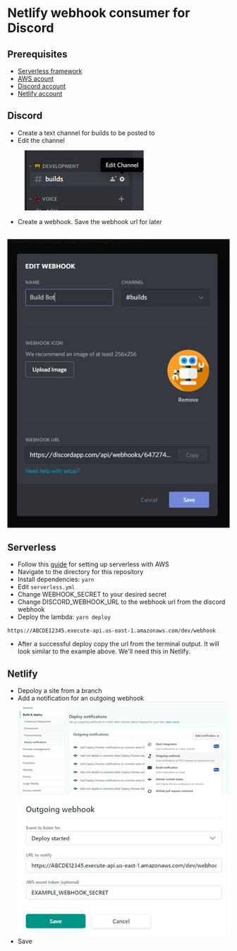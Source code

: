# Netlify webhook consumer for Discord

## Prerequisites
* [Serverless framework](https://serverless.com/)
* [AWS acount](https://aws.amazon.com/)
* [Discord account](https://discordapp.com/register)
* [Netlify account](https://www.netlify.com/)

## Discord 
* Create a text channel for builds to be posted to
* Edit the channel

&nbsp;&nbsp;&nbsp;&nbsp;&nbsp;&nbsp;&nbsp;&nbsp;&nbsp;&nbsp;![edit](./assets/edit_channel.png)
* Create a webhook. Save the webhook url for later

&nbsp;&nbsp;&nbsp;&nbsp;&nbsp;&nbsp;&nbsp;&nbsp;&nbsp;&nbsp;![webhook](./assets/webhook.jpg)

## Serverless
* Follow this [guide](https://serverless.com/framework/docs/providers/aws/guide/credentials/) for setting up serverless with AWS
* Navigate to the directory for this repository
* Install dependencies: `yarn`
* Edit `serverless.yml`
* Change WEBHOOK_SECRET to your desired secret
* Change DISCORD_WEBHOOK_URL to the webhook url from the discord webhook
* Deploy the lambda: `yarn deploy`
```
https://ABCDE12345.execute-api.us-east-1.amazonaws.com/dev/webhook
```
* After a successful deploy copy the url from the terminal output. It will look similar to the example above. We'll need this in Netlify.


## Netlify
* Depoloy a site from a branch
* Add a notification for an outgoing webhook
&nbsp;&nbsp;&nbsp;&nbsp;&nbsp;&nbsp;&nbsp;&nbsp;&nbsp;&nbsp;![add_notification](./assets/add_notification.png)
![add_notification_event](./assets/add_notification_event.jpg)
* Save